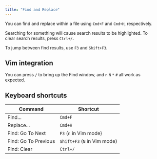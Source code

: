 ```yaml
---
title: "Find and Replace"
---
```


You can find and replace within a file using `Cmd+F` and `Cmd+H`, respectively.

Searching for something will cause search results to be highlighted. To clear
search results, press `Ctrl+/`.

To jump between find results, use `F3` and `Shift+F3`.

## Vim integration

You can press `/` to bring up the Find window, and `n` `N` `*` `#` all work as
expected.

## Keyboard shortcuts

| Command              | Shortcut                     |
| -------------------- | ---------------------------- |
| Find...              | `Cmd+F`                      |
| Replace...           | `Cmd+H`                      |
| Find: Go To Next     | `F3` (`n` in Vim mode)       |
| Find: Go To Previous | `Shift+F3` (`N` in Vim mode) |
| Find: Clear          | `Ctrl+/`                     |
